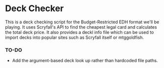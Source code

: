 # Deck Checker

This is a deck checking script for the Budget-Restricted EDH format we'll be playing. It uses Scryfall's API to find the cheapest legal card and calculates the total deck price. It also provides a deckl info file which can be used to import decks into popular sites such as Scryfall itself or mtggoldfish.

### TO-DO
- Add the argument-based deck look up rather than hardcoded file paths.
